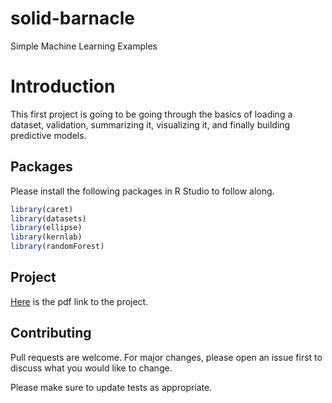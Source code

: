 # solid-barnacle

Simple Machine Learning Examples

# Introduction

This first project is going to be going through the basics of loading a dataset, validation, summarizing it, visualizing it, and finally building predictive models.

## Packages

Please install the following packages in R Studio to follow along.

``` R
library(caret)
library(datasets)
library(ellipse)
library(kernlab)
library(randomForest)
```
## Project

[Here](http://a.com) is the pdf link to the project.

## Contributing

Pull requests are welcome. For major changes, please open an issue first to discuss what you would like to change.

Please make sure to update tests as appropriate.